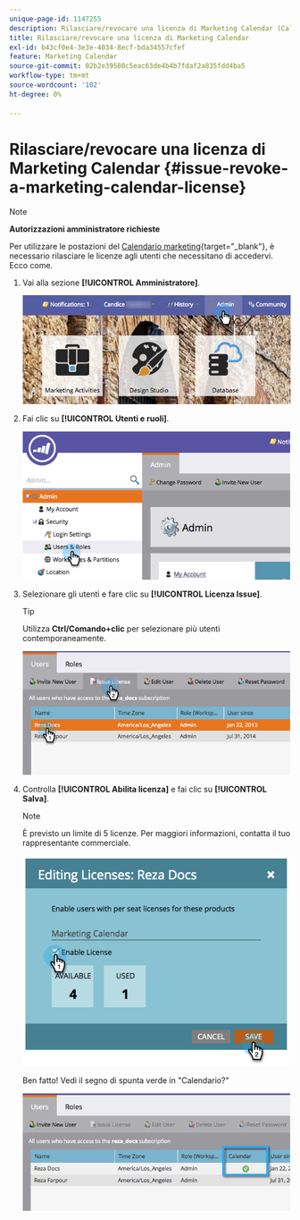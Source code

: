 ```yaml
---
unique-page-id: 1147255
description: Rilasciare/revocare una licenza di Marketing Calendar (Calendario di marketing) - Documenti Marketo - Documentazione del prodotto
title: Rilasciare/revocare una licenza di Marketing Calendar
exl-id: b43cf0e4-3e3e-4034-8ecf-bda34557cfef
feature: Marketing Calendar
source-git-commit: 02b2e39580c5eac63de4b4b7fdaf2a835fdd4ba5
workflow-type: tm+mt
source-wordcount: '102'
ht-degree: 0%

---
```


# Rilasciare/revocare una licenza di Marketing Calendar {#issue-revoke-a-marketing-calendar-license}

>[!NOTE]
>
>**Autorizzazioni amministratore richieste**

Per utilizzare le postazioni del [Calendario marketing](/help/marketo/product-docs/core-marketo-concepts/marketing-calendar/understanding-the-calendar/navigating-the-marketing-calendar.md){target="_blank"}, è necessario rilasciare le licenze agli utenti che necessitano di accedervi. Ecco come.

1. Vai alla sezione **[!UICONTROL Amministratore]**.

   ![](assets/adminhand.png)

1. Fai clic su **[!UICONTROL Utenti e ruoli]**.

   ![](assets/2.png)

1. Selezionare gli utenti e fare clic su **[!UICONTROL Licenza Issue]**.

   >[!TIP]
   >
   >Utilizza **Ctrl/Comando+clic** per selezionare più utenti contemporaneamente.

   ![](assets/3.png)

1. Controlla **[!UICONTROL Abilita licenza]** e fai clic su **[!UICONTROL Salva]**.

   >[!NOTE]
   >
   >È previsto un limite di 5 licenze. Per maggiori informazioni, contatta il tuo rappresentante commerciale.

   ![](assets/4.png)

   Ben fatto! Vedi il segno di spunta verde in &quot;Calendario?&quot;

   ![](assets/5.png)
